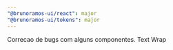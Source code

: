 ```yaml
---
"@brunoramos-ui/react": major
"@brunoramos-ui/tokens": major
---
```


Correcao de bugs com alguns componentes. Text Wrap
